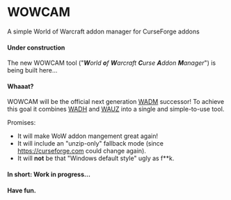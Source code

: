 # WOWCAM
A simple World of Warcraft addon manager for CurseForge addons

#### Under construction

The new WOWCAM tool ("_**W**orld **o**f **W**arcraft **C**urse **A**ddon **M**anager_") is being built here...

#### Whaaat?

WOWCAM will be the official next generation [WADM](https://github.com/MBODM/WADM) successor! To achieve this goal it combines [WADH](https://github.com/MBODM/WADH) and [WAUZ](https://github.com/MBODM/WAUZ) into a single and simple-to-use tool.

Promises:
- It will make WoW addon mangement great again!
- It will include an "unzip-only" fallback mode (since https://curseforge.com could change again).
- It will **not** be that "Windows default style" ugly as f**k.

#### In short: Work in progress...

#### Have fun.
